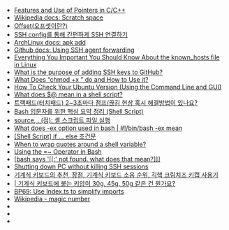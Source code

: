 - [Features and Use of Pointers in C/C++](https://www.geeksforgeeks.org/features-and-use-of-pointers-in-c-c/)
- [Wikipedia docs: Scratch space](https://en.wikipedia.org/wiki/Scratch_space)
- [Offset(오프셋이란?)](https://hyo-ue4study.tistory.com/56)
- [SSH config를 통해 간편하게 SSH 연결하기](https://hudi.blog/ssh-config/)
- [ArchLinux docs: apk add](https://man.archlinux.org/man/apk-add.8.en)
- [Github docs: Using SSH agent forwarding](https://docs.github.com/en/authentication/connecting-to-github-with-ssh/using-ssh-agent-forwarding)
- [Everything You Important You Should Know About the known_hosts file in Linux](https://linuxhandbook.com/known-hosts-file/)
- [What is the purpose of adding SSH keys to GitHub?](https://stackoverflow.com/questions/57171836/what-is-the-purpose-of-adding-ssh-keys-to-github)
- [What Does “chmod +x ” do and How to Use it?](https://itslinuxfoss.com/what-does-chmod-plus-x-do/)
- [How To Check Your Ubuntu Version (Using the Command Line and GUI)](https://kinsta.com/knowledgebase/check-ubuntu-version/)
- [What does $@ mean in a shell script?](https://stackoverflow.com/questions/9994295/what-does-mean-in-a-shell-script)
- [트랙패드(터치패드) 2~3초마다 점프/끊김 현상 혹시 해결방법이 있나요?](https://x86.co.kr/qa/3587730)
- [Bash 입문자를 위한 핵심 요약 정리 (Shell Script)](https://blog.gaerae.com/2015/01/bash-hello-world.html)
- [source, . (점): 셸 스크립트 파일 실행](https://www.bangseongbeom.com/source-dot.html)
- [What does -ex option used in bash | #!/bin/bash -ex mean](https://stackoverflow.com/questions/38342992/what-does-ex-option-used-in-bash-bin-bash-ex-mean)
- [[Shell Script] if ... else 조건문](https://brownbears.tistory.com/221)
- [When to wrap quotes around a shell variable?](https://stackoverflow.com/questions/10067266/when-to-wrap-quotes-around-a-shell-variable)
- [Using the =~ Operator in Bash](https://tecadmin.net/bash-equal-tilde-operator/)
- [[bash says '[[:' not found. what does that mean?]]]](https://superuser.com/questions/669554/bash-says-not-found-what-does-that-mean)
- [Shutting down PC without killing SSH sessions](https://superuser.com/questions/174454/shutting-down-pc-without-killing-ssh-sessions)
- [기계식 키보드의 추천, 장점, 기계식 키보드 소음 순위, 긱핵 크림치즈 키캡 사용기](https://iandi.tistory.com/151)
- [| 기계식 키보드에 붙는 키압이 30g, 45g, 50g 같은 건 뭔가요?](https://coolenjoy.net/bbs/34/2091053)
- [BP69: Use Index.ts to simplify imports](https://www.bettercoder.io/best-practices/69/use-indexts-to-simplify-imports)
- [Wikipedia - magic number](<https://en.wikipedia.org/wiki/Magic_number_(programming)>)
- []()
- []()
- []()
